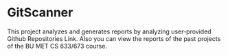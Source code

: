 # GitScanner
This project analyzes and generates reports by analyzing user-provided Github Repositories Link. Also you can view the reports of the past projects of the BU MET CS 633/673 course.
